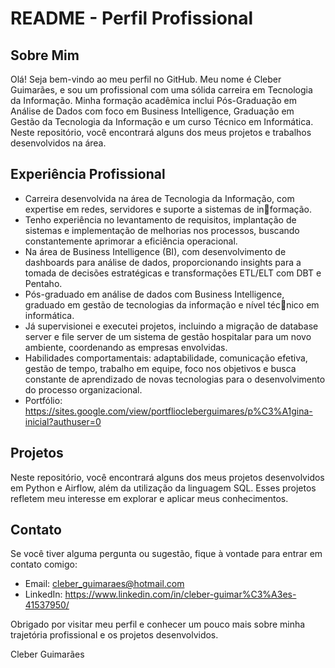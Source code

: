 # README - Perfil Profissional

## Sobre Mim

Olá! Seja bem-vindo ao meu perfil no GitHub. Meu nome é Cleber Guimarães, e sou um profissional com uma sólida carreira em Tecnologia da Informação. Minha formação acadêmica inclui Pós-Graduação em Análise de Dados com foco em Business Intelligence, Graduação em Gestão da Tecnologia da Informação e um curso Técnico em Informática. Neste repositório, você encontrará alguns dos meus projetos e trabalhos desenvolvidos na área.

## Experiência Profissional

- Carreira desenvolvida na área de Tecnologia da Informação, com expertise em redes, servidores e suporte a sistemas de informação. 
- Tenho experiência no levantamento de requisitos, implantação de sistemas e implementação de melhorias nos processos, 
buscando constantemente aprimorar a eficiência operacional. 
- Na área de Business Intelligence (BI), com desenvolvimento de dashboards para análise de dados, proporcionando insights 
para a tomada de decisões estratégicas e transformações ETL/ELT com DBT e Pentaho. 
- Pós-graduado em análise de dados com Business Intelligence, graduado em gestão de tecnologias da informação e nível técnico em informática. 
- Já supervisionei e executei projetos, incluindo a migração de database server e file server de um sistema de gestão hospitalar 
para um novo ambiente, coordenando as empresas envolvidas. 
- Habilidades comportamentais: adaptabilidade, comunicação efetiva, gestão de tempo, trabalho em equipe, foco nos objetivos 
e busca constante de aprendizado de novas tecnologias para o desenvolvimento do processo organizacional. 
- Portfólio: https://sites.google.com/view/portfliocleberguimares/p%C3%A1gina-inicial?authuser=0


## Projetos

Neste repositório, você encontrará alguns dos meus projetos desenvolvidos em Python e Airflow, além da utilização da linguagem SQL. Esses projetos refletem meu interesse em explorar e aplicar meus conhecimentos.

## Contato

Se você tiver alguma pergunta ou sugestão, fique à vontade para entrar em contato comigo:

- Email: cleber_guimaraes@hotmail.com
- LinkedIn: https://www.linkedin.com/in/cleber-guimar%C3%A3es-41537950/

Obrigado por visitar meu perfil e conhecer um pouco mais sobre minha trajetória profissional e os projetos desenvolvidos.

Cleber Guimarães
